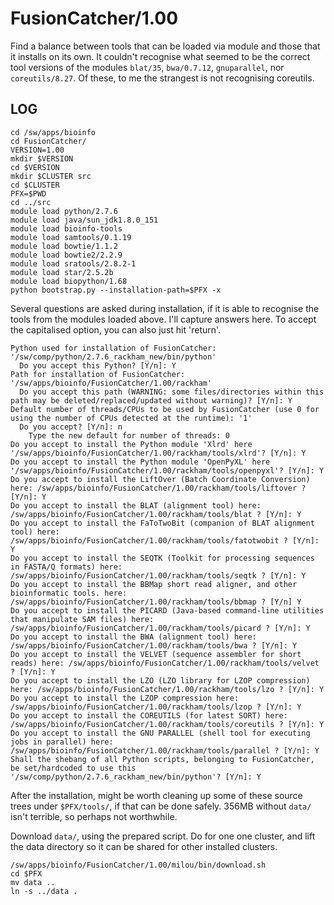FusionCatcher/1.00
==================

Find a balance between tools that can be loaded via module and those that it
installs on its own.  It couldn't recognise what seemed to be the correct tool
versions of the modules `blat/35`, `bwa/0.7.12`, `gnuparallel`, nor
`coreutils/8.27`.  Of these, to me the strangest is not recognising coreutils.

LOG
---

    cd /sw/apps/bioinfo
    cd FusionCatcher/
    VERSION=1.00
    mkdir $VERSION
    cd $VERSION
    mkdir $CLUSTER src
    cd $CLUSTER
    PFX=$PWD
    cd ../src
    module load python/2.7.6
    module load java/sun_jdk1.8.0_151
    module load bioinfo-tools
    module load samtools/0.1.19
    module load bowtie/1.1.2
    module load bowtie2/2.2.9
    module load sratools/2.8.2-1
    module load star/2.5.2b
    module load biopython/1.68
    python bootstrap.py --installation-path=$PFX -x 

Several questions are asked during installation, if it is able to recognise the
tools from the modules loaded above.  I'll capture answers here.  To accept the
capitalised option, you can also just hit 'return'.

    Python used for installation of FusionCatcher: '/sw/comp/python/2.7.6_rackham_new/bin/python'
      Do you accept this Python? [Y/n]: Y
    Path for installation of FusionCatcher: '/sw/apps/bioinfo/FusionCatcher/1.00/rackham'
      Do you accept this path (WARNING: some files/directories within this path may be deleted/replaced/updated without warning)? [Y/n]: Y
    Default number of threads/CPUs to be used by FusionCatcher (use 0 for using the number of CPUs detected at the runtime): '1'
      Do you accept? [Y/n]: n
        Type the new default for number of threads: 0
    Do you accept to install the Python module 'Xlrd' here '/sw/apps/bioinfo/FusionCatcher/1.00/rackham/tools/xlrd'? [Y/n]: Y
    Do you accept to install the Python module 'OpenPyXL' here '/sw/apps/bioinfo/FusionCatcher/1.00/rackham/tools/openpyxl'? [Y/n]: Y
    Do you accept to install the LiftOver (Batch Coordinate Conversion) here: /sw/apps/bioinfo/FusionCatcher/1.00/rackham/tools/liftover ? [Y/n]: Y
    Do you accept to install the BLAT (alignment tool) here: /sw/apps/bioinfo/FusionCatcher/1.00/rackham/tools/blat ? [Y/n]: Y
    Do you accept to install the FaToTwoBit (companion of BLAT alignment tool) here: /sw/apps/bioinfo/FusionCatcher/1.00/rackham/tools/fatotwobit ? [Y/n]: Y
    Do you accept to install the SEQTK (Toolkit for processing sequences in FASTA/Q formats) here: /sw/apps/bioinfo/FusionCatcher/1.00/rackham/tools/seqtk ? [Y/n]: Y
    Do you accept to install the BBMap short read aligner, and other bioinformatic tools. here: /sw/apps/bioinfo/FusionCatcher/1.00/rackham/tools/bbmap ? [Y/n] Y
    Do you accept to install the PICARD (Java-based command-line utilities that manipulate SAM files) here: /sw/apps/bioinfo/FusionCatcher/1.00/rackham/tools/picard ? [Y/n]: Y
    Do you accept to install the BWA (alignment tool) here: /sw/apps/bioinfo/FusionCatcher/1.00/rackham/tools/bwa ? [Y/n]: Y
    Do you accept to install the VELVET (sequence assembler for short reads) here: /sw/apps/bioinfo/FusionCatcher/1.00/rackham/tools/velvet ? [Y/n]: Y
    Do you accept to install the LZO (LZO library for LZOP compression) here: /sw/apps/bioinfo/FusionCatcher/1.00/rackham/tools/lzo ? [Y/n]: Y
    Do you accept to install the LZOP compression here: /sw/apps/bioinfo/FusionCatcher/1.00/rackham/tools/lzop ? [Y/n]: Y
    Do you accept to install the COREUTILS (for latest SORT) here: /sw/apps/bioinfo/FusionCatcher/1.00/rackham/tools/coreutils ? [Y/n]: Y
    Do you accept to install the GNU PARALLEL (shell tool for executing jobs in parallel) here: /sw/apps/bioinfo/FusionCatcher/1.00/rackham/tools/parallel ? [Y/n]: Y
    Shall the shebang of all Python scripts, belonging to FusionCatcher, be set/hardcoded to use this '/sw/comp/python/2.7.6_rackham_new/bin/python'? [Y/n]: Y

After the installation, might be worth cleaning up some of these source trees
under `$PFX/tools/`, if that can be done safely.  356MB without `data/` isn't
terrible, so perhaps not worthwhile.

Download `data/`, using the prepared script.  Do for one one cluster, and lift
the data directory so it can be shared for other installed clusters.

    /sw/apps/bioinfo/FusionCatcher/1.00/milou/bin/download.sh
    cd $PFX
    mv data ..
    ln -s ../data .

